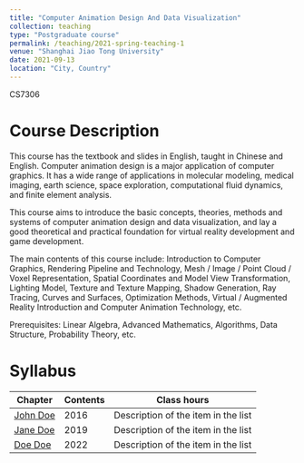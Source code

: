 ```yaml
---
title: "Computer Animation Design And Data Visualization"
collection: teaching
type: "Postgraduate course"
permalink: /teaching/2021-spring-teaching-1
venue: "Shanghai Jiao Tong University"
date: 2021-09-13
location: "City, Country"
---
```


CS7306

Course Description
======
This course has the textbook and slides in English, taught in Chinese and English. Computer animation design is a major application of computer graphics. It has a wide range of applications in molecular modeling, medical imaging, earth science, space exploration, computational fluid dynamics, and finite element analysis.

This course aims to introduce the basic concepts, theories, methods and systems of computer animation design and data visualization, and lay a good theoretical and practical foundation for virtual reality development and game development.

The main contents of this course include: Introduction to Computer Graphics, Rendering Pipeline and Technology, Mesh / Image / Point Cloud / Voxel Representation, Spatial Coordinates and Model View Transformation, Lighting Model, Texture and Texture Mapping, Shadow Generation, Ray Tracing, Curves and Surfaces, Optimization Methods, Virtual / Augmented Reality Introduction and Computer Animation Technology, etc.

Prerequisites: Linear Algebra, Advanced Mathematics, Algorithms, Data Structure, Probability Theory, etc.

Syllabus
======
| Chapter          | Contents | Class hours                                                             |
| --------         | ------ | ------------------------------------------------------------ |
| [John Doe](#)    | 2016   | Description of the item in the list                          |
| [Jane Doe](#)    | 2019   | Description of the item in the list                          |
| [Doe Doe](#)     | 2022   | Description of the item in the list                          |
